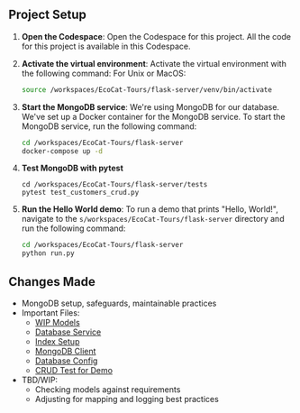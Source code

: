 ## Project Setup

1. **Open the Codespace**: Open the Codespace for this project. All the code for this project is available in this Codespace.

2. **Activate the virtual environment**: Activate the virtual environment with the following command:
    For Unix or MacOS:

    ```bash
    source /workspaces/EcoCat-Tours/flask-server/venv/bin/activate    
    ```

3. **Start the MongoDB service**: We're using MongoDB for our database. We've set up a Docker container for the MongoDB service. To start the MongoDB service, run the following command:

    ```bash
    cd /workspaces/EcoCat-Tours/flask-server
    docker-compose up -d
    ```

4. **Test MongoDB with pytest**
    ```
    cd /workspaces/EcoCat-Tours/flask-server/tests
    pytest test_customers_crud.py
    ```

5. **Run the Hello World demo**: To run a demo that prints "Hello, World!", navigate to the `s/workspaces/EcoCat-Tours/flask-server` directory and run the following command:

    ```bash
    cd /workspaces/EcoCat-Tours/flask-server
    python run.py
    ```

## Changes Made
- MongoDB setup, safeguards, maintainable practices
- Important Files:
    - [WIP Models](app/models/models.py)
    - [Database Service](app/services/database/database_service.py)
    - [Index Setup](app/services/database/index_setup.py)
    - [MongoDB Client](app/services/database/mongodb_client.py)
    - [Database Config](config/db_config.py)
    - [CRUD Test for Demo](tests/test_customers_crud.py)
- TBD/WIP:
    - Checking models against requirements
    - Adjusting for mapping and logging best practices